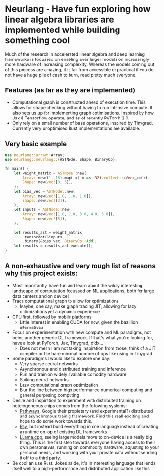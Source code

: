 # Neurlang - Have fun exploring how linear algebra libraries are implemented while building something cool
Much of the research in accelerated linear algebra and deep learning frameworks is focussed on enabling ever larger models on increasingly more hardware of increasing complexity. Whereas the models coming out of this process are amazing, it is far from accessible or practical if you do not have a huge pile of cash to burn, read pretty much everyone.

## Features (as far as they are implemented)
- Computational graph is constructed ahead of execution time. This allows for shape checking without having to run intensive compute. It also sets us up for implementing graph optimisations. Inspired by how Jax & Tensorflow operate, and as of recently PyTorch 2.0.
- Only rely on a small number of base operations, inspired by Tinygrad. Currently very unoptimised Rust implementations are available.

## Very basic example
```rust
use neurlang::array::Array;
use neurlang::neurlang::{ASTNode, Shape, BinaryOp};

fn main() {
    let weight_matrix = ASTNode::new(
        Array::new((1..16).map(|x| x as f32).collect::<Vec<_>>()),
        Shape::new(vec![3, 5]),
    );
    let bias_vec = ASTNode::new(
        Array::new(vec![1.0, 1.0, 1.0]),
        Shape::new(vec![3]),
    );
    let inputs = ASTNode::new(
        Array::new(vec![1.0, 2.0, 3.0, 4.0, 5.0]),
        Shape::new(vec![5]),
    );

    let results_ast = weight_matrix
        .tensordot(&inputs, 1)
        .binary(&bias_vec, BinaryOp::Add);
    let results = results_ast.execute();
}
```

## A non-exhaustive and very rough list of reasons why this project exists:
- Most importantly, have fun and learn about the wildly interesting landscape of computation focussed on ML applications, both for large data centers and on device!
- Trace computational graph to allow for optimizations
    - Maybe, one day, make graph tracing JIT, allowing for lazy optimizations yet a dynamic experience
- CPU first, followed by mobile platforms
    - Little interest in enabling CUDA for now, given the bazillion alternatives
- Focus on experimentation with new compute and ML paradigms, not being another generic DL framework. If that's what you're looking for, have a look at PyTorch, Jax, Tinygrad, dfdx...
    - Does not mean I am not taking inspiration from those, think of a JIT compiler or the bare minimal number of ops like using in Tinygrad.
- Some paradigms I would like to explore one day:
    - Very sparse neural networks
    - Asynchronous and distributed training and inference
    - Run and train on widely available comodity hardware
    - Spiking neural networks
    - Lazy computational graph optimization
    - Blur the line between high performance numerical computing and general purposing computing
- Desire and inspiration to experiment with distributed training on heterogeneous chips comes from the following systems:
    - [Pathways](https://arxiv.org/abs/2203.12533), Google their propietary (and experimental?) distributed and asynchronous trainig framework. Find this reall exciting and hope to do some work towards this.
    - [Ray](https://docs.ray.io/en/latest/train/train.html), but instead build everything in one language instead of creating a runtime on top of existing DL frameworks
    - [LLama.cpp](https://github.com/ggerganov/llama.cpp), seeing large models move to on-device is a really big thing. This is the first step towards everyone having access to their own personal AIs, running on commodity hardware, adjusting to your personal needs, and working with your private data without sending it off to a third party.
- Be cool an use Rust. Jokes aside, it's in interesting language that lends itself well to a high-performance and distributed application like this

